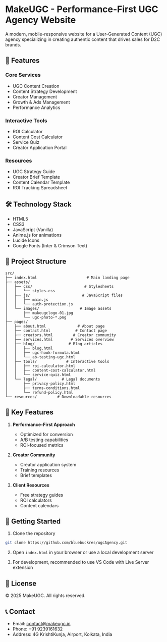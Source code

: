 # MakeUGC - Performance-First UGC Agency Website

A modern, mobile-responsive website for a User-Generated Content (UGC) agency specializing in creating authentic content that drives sales for D2C brands.

## 🚀 Features

### Core Services
- UGC Content Creation
- Content Strategy Development
- Creator Management
- Growth & Ads Management
- Performance Analytics

### Interactive Tools
- ROI Calculator
- Content Cost Calculator
- Service Quiz
- Creator Application Portal

### Resources
- UGC Strategy Guide
- Creator Brief Template
- Content Calendar Template
- ROI Tracking Spreadsheet

## 🛠️ Technology Stack

- HTML5
- CSS3
- JavaScript (Vanilla)
- Anime.js for animations
- Lucide Icons
- Google Fonts (Inter & Crimson Text)

## 📂 Project Structure

```
src/
├── index.html                      # Main landing page
├── assets/
│   ├── css/                       # Stylesheets
│   │   └── styles.css
│   ├── js/                       # JavaScript files
│   │   ├── main.js
│   │   └── auth-protection.js
│   └── images/                  # Image assets
│       ├── makeugclogo-01.jpg
│       └── ugc-photo-*.png
├── pages/
│   ├── about.html              # About page
│   ├── contact.html           # Contact page
│   ├── creators.html         # Creator community
│   ├── services.html        # Services overview
│   ├── blog/               # Blog articles
│   │   ├── blog.html
│   │   ├── ugc-hook-formula.html
│   │   └── ab-testing-ugc.html
│   ├── tools/             # Interactive tools
│   │   ├── roi-calculator.html
│   │   ├── content-cost-calculator.html
│   │   └── service-quiz.html
│   └── legal/           # Legal documents
│       ├── privacy-policy.html
│       ├── terms-conditions.html
│       └── refund-policy.html
└── resources/         # Downloadable resources
```

## 🔑 Key Features

1. **Performance-First Approach**
   - Optimized for conversion
   - A/B testing capabilities
   - ROI-focused metrics

2. **Creator Community**
   - Creator application system
   - Training resources
   - Brief templates

3. **Client Resources**
   - Free strategy guides
   - ROI calculators
   - Content calendars

## 🚀 Getting Started

1. Clone the repository
```bash
git clone https://github.com/bluebuckres/ugcAgency.git
```

2. Open `index.html` in your browser or use a local development server

3. For development, recommended to use VS Code with Live Server extension

## 📝 License

© 2025 MakeUGC. All rights reserved.

## 📞 Contact

- Email: contact@makeugc.in
- Phone: +91 9239161632
- Address: 4G KrishtiKunja, Airport, Kolkata, India